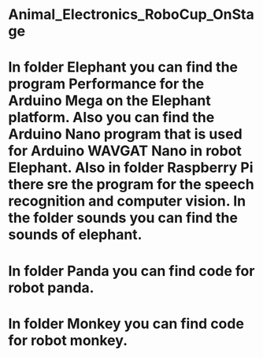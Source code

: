 # Animal_Electronics_RoboCup_OnStage
# In folder Elephant you can find the program Performance for the Arduino Mega on the Elephant platform. Also you can find the Arduino Nano program that is used for Arduino WAVGAT Nano in robot Elephant. Also in folder Raspberry Pi there sre the program for the speech recognition and computer vision. In the folder sounds you can find the sounds of elephant.
# In folder Panda you can find code for robot panda.
# In folder Monkey you can find code for robot monkey.